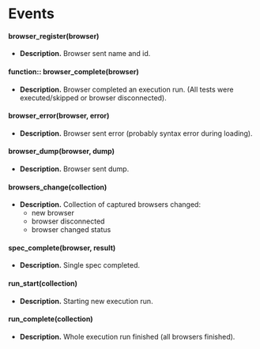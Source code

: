 # Events

#### browser_register(browser)
* **Description.** Browser sent name and id.

#### function:: browser_complete(browser)
* **Description.** Browser completed an execution run. (All tests were executed/skipped or browser disconnected). 

#### browser_error(browser, error)
* **Description.** Browser sent error (probably syntax error during loading).

#### browser_dump(browser, dump)
* **Description.** Browser sent dump.

#### browsers_change(collection)
* **Description.** Collection of captured browsers changed:
  - new browser
  - browser disconnected
  - browser changed status

#### spec_complete(browser, result)
* **Description.** Single spec completed.

#### run_start(collection)
* **Description.** Starting new execution run.

#### run_complete(collection)
* **Description.** Whole execution run finished (all browsers finished).
